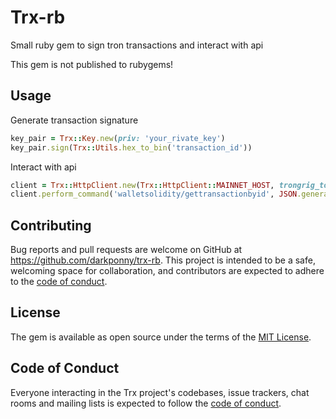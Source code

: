 # Trx-rb

Small ruby gem to sign tron transactions and interact with api

This gem is not published to rubygems! 

## Usage

Generate transaction signature

```ruby
key_pair = Trx::Key.new(priv: 'your_rivate_key')
key_pair.sign(Trx::Utils.hex_to_bin('transaction_id'))
```

Interact with api

```ruby
client = Trx::HttpClient.new(Trx::HttpClient::MAINNET_HOST, trongrig_token: 'trongrid_token')
client.perform_command('walletsolidity/gettransactionbyid', JSON.generate({ value: 'xxxxxxxxxxxxxxxx' }))
```

## Contributing

Bug reports and pull requests are welcome on GitHub at https://github.com/darkponny/trx-rb. This project is intended to be a safe, welcoming space for collaboration, and contributors are expected to adhere to the [code of conduct](https://github.com/darkponny/trx-rb/blob/master/CODE_OF_CONDUCT.md).

## License

The gem is available as open source under the terms of the [MIT License](https://opensource.org/licenses/MIT).

## Code of Conduct

Everyone interacting in the Trx project's codebases, issue trackers, chat rooms and mailing lists is expected to follow the [code of conduct](https://github.com/darkponny/trx-rb/blob/master/CODE_OF_CONDUCT.md).
